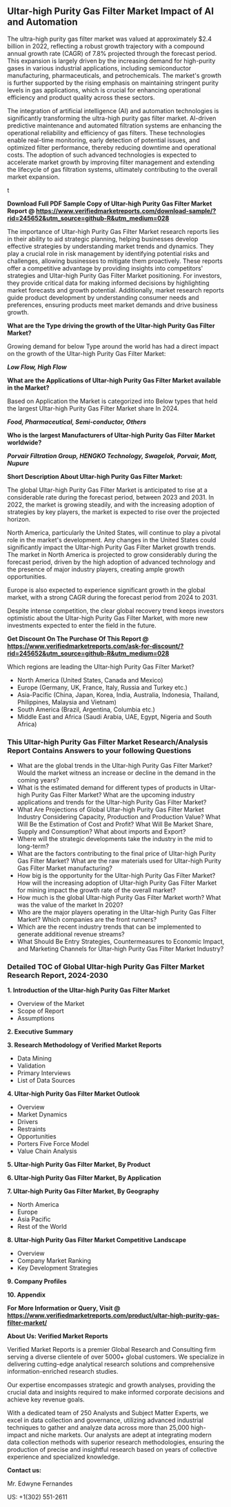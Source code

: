 <h2>Ultar-high Purity Gas Filter Market Impact of AI and Automation</h2><p>The ultra-high purity gas filter market was valued at approximately $2.4 billion in 2022, reflecting a robust growth trajectory with a compound annual growth rate (CAGR) of 7.8% projected through the forecast period. This expansion is largely driven by the increasing demand for high-purity gases in various industrial applications, including semiconductor manufacturing, pharmaceuticals, and petrochemicals. The market's growth is further supported by the rising emphasis on maintaining stringent purity levels in gas applications, which is crucial for enhancing operational efficiency and product quality across these sectors.</p><p>The integration of artificial intelligence (AI) and automation technologies is significantly transforming the ultra-high purity gas filter market. AI-driven predictive maintenance and automated filtration systems are enhancing the operational reliability and efficiency of gas filters. These technologies enable real-time monitoring, early detection of potential issues, and optimized filter performance, thereby reducing downtime and operational costs. The adoption of such advanced technologies is expected to accelerate market growth by improving filter management and extending the lifecycle of gas filtration systems, ultimately contributing to the overall market expansion.</p>t</p><p id="" class=""><strong>Download Full PDF Sample Copy of Ultar-high Purity Gas Filter Market Report @ <a href="https://www.verifiedmarketreports.com/download-sample/?rid=245652&utm_source=github-R&utm_medium=028" target="_blank">https://www.verifiedmarketreports.com/download-sample/?rid=245652&utm_source=github-R&utm_medium=028</a></strong></p><p>The importance of&nbsp;Ultar-high Purity Gas Filter Market research reports lies in their ability to aid strategic planning, helping businesses develop effective strategies by understanding market trends and dynamics. They play a crucial role in risk management by identifying potential risks and challenges, allowing businesses to mitigate them proactively. These reports offer a competitive advantage by providing insights into competitors' strategies and Ultar-high Purity Gas Filter Market positioning. For investors, they provide critical data for making informed decisions by highlighting market forecasts and growth potential. Additionally, market research reports guide product development by understanding consumer needs and preferences, ensuring products meet market demands and drive business growth.</p><p><strong>What are the&nbsp;Type driving the growth of the Ultar-high Purity Gas Filter Market?</strong></p><p id="" class="">Growing demand for below Type around the world has had a direct impact on the growth of the Ultar-high Purity Gas Filter Market:</p><em><strong>Low Flow, High Flow</strong></em></p><strong>What are the&nbsp;Applications&nbsp;of Ultar-high Purity Gas Filter Market available in the Market?</strong></p><p id="" class="">Based on Application the Market is categorized into Below types that held the largest Ultar-high Purity Gas Filter Market share In 2024.</p><em><strong>Food, Pharmaceutical, Semi-conductor, Others</strong></em></p><strong>Who is the largest Manufacturers of Ultar-high Purity Gas Filter Market worldwide?</strong></p><p><em><strong>Porvair Filtration Group, HENGKO Technology, Swagelok, Porvair, Mott, Nupure</strong></em></p><p id="" class=""><strong>Short Description About Ultar-high Purity Gas Filter Market:</strong></p><p>The global Ultar-high Purity Gas Filter Market is anticipated to rise at a considerable rate during the forecast period, between 2023 and 2031. In 2022, the market is growing steadily, and with the increasing adoption of strategies by key players, the market is expected to rise over the projected horizon.</p><p>North America, particularly the United States, will continue to play a pivotal role in the market's development. Any changes in the United States could significantly impact the Ultar-high Purity Gas Filter Market growth trends. The market in North America is projected to grow considerably during the forecast period, driven by the high adoption of advanced technology and the presence of major industry players, creating ample growth opportunities.</p><p>Europe is also expected to experience significant growth in the global market, with a strong CAGR during the forecast period from 2024 to 2031.</p><p>Despite intense competition, the clear global recovery trend keeps investors optimistic about the Ultar-high Purity Gas Filter Market, with more new investments expected to enter the field in the future.</p><p id="" class=""><strong>Get Discount On The Purchase Of This Report @ <a href="https://www.verifiedmarketreports.com/ask-for-discount/?rid=245652&utm_source=github-R&utm_medium=028" target="_blank">https://www.verifiedmarketreports.com/ask-for-discount/?rid=245652&utm_source=github-R&utm_medium=028</a></strong></p>Which regions are leading the Ultar-high Purity Gas Filter Market?</p><ul><li>North America (United States, Canada and Mexico)</li><li>Europe (Germany, UK, France, Italy, Russia and Turkey etc.)</li><li>Asia-Pacific (China, Japan, Korea, India, Australia, Indonesia, Thailand, Philippines, Malaysia and Vietnam)</li><li>South America (Brazil, Argentina, Columbia etc.)</li><li>Middle East and Africa (Saudi Arabia, UAE, Egypt, Nigeria and South Africa)</li></ul><h3 id="" class="">This Ultar-high Purity Gas Filter Market Research/Analysis Report Contains Answers to your following Questions</h3><ul><li>What are the global trends in the Ultar-high Purity Gas Filter Market? Would the market witness an increase or decline in the demand in the coming years?</li><li>What is the estimated demand for different types of products in Ultar-high Purity Gas Filter Market? What are the upcoming industry applications and trends for the Ultar-high Purity Gas Filter Market?</li><li>What Are Projections of Global Ultar-high Purity Gas Filter Market Industry Considering Capacity, Production and Production Value? What Will Be the Estimation of Cost and Profit? What Will Be Market Share, Supply and Consumption? What about imports and Export?</li><li>Where will the strategic developments take the industry in the mid to long-term?</li><li>What are the factors contributing to the final price of Ultar-high Purity Gas Filter Market? What are the raw materials used for Ultar-high Purity Gas Filter Market manufacturing?</li><li>How big is the opportunity for the Ultar-high Purity Gas Filter Market? How will the increasing adoption of Ultar-high Purity Gas Filter Market for mining impact the growth rate of the overall market?</li><li>How much is the global Ultar-high Purity Gas Filter Market worth? What was the value of the market In 2020?</li><li>Who are the major players operating in the Ultar-high Purity Gas Filter Market? Which companies are the front runners?</li><li>Which are the recent industry trends that can be implemented to generate additional revenue streams?</li><li>What Should Be Entry Strategies, Countermeasures to Economic Impact, and Marketing Channels for Ultar-high Purity Gas Filter Market Industry?</li></ul><h3 id="" class="">Detailed TOC of Global Ultar-high Purity Gas Filter Market Research Report, 2024-2030</h3><p id="" class=""><strong>1. Introduction of the Ultar-high Purity Gas Filter Market</strong></p><ul><li>Overview of the Market</li><li>Scope of Report</li><li>Assumptions</li></ul><p id="" class=""><strong>2. Executive Summary</strong></p><p id="" class=""><strong>3. Research Methodology of Verified Market Reports</strong></p><ul><li>Data Mining</li><li>Validation</li><li>Primary Interviews</li><li>List of Data Sources</li></ul><p id="" class=""><strong>4. Ultar-high Purity Gas Filter Market Outlook</strong></p><ul><li>Overview</li><li>Market Dynamics</li><li>Drivers</li><li>Restraints</li><li>Opportunities</li><li>Porters Five Force Model</li><li>Value Chain Analysis</li></ul><p id="" class=""><strong>5. Ultar-high Purity Gas Filter Market, By Product</strong></p><p id="" class=""><strong>6. Ultar-high Purity Gas Filter Market, By Application</strong></p><p id="" class=""><strong>7. Ultar-high Purity Gas Filter Market, By Geography</strong></p><ul><li>North America</li><li>Europe</li><li>Asia Pacific</li><li>Rest of the World</li></ul><p id="" class=""><strong>8. Ultar-high Purity Gas Filter Market Competitive Landscape</strong></p><ul><li>Overview</li><li>Company Market Ranking</li><li>Key Development Strategies</li></ul><p id="" class=""><strong>9. Company Profiles</strong></p><p id="" class=""><strong>10. Appendix</strong></p><p id="" class=""><strong>For More Information or Query, Visit @ <a href="https://www.verifiedmarketreports.com/product/ultar-high-purity-gas-filter-market/" target="_blank">https://www.verifiedmarketreports.com/product/ultar-high-purity-gas-filter-market/</a></strong></p><p id="" class=""><strong>About Us: Verified Market Reports</strong></p><p id="" class="">Verified Market Reports is a premier Global Research and Consulting firm serving a diverse clientele of over 5000+ global customers. We specialize in delivering cutting-edge analytical research solutions and comprehensive information-enriched research studies.</p><p id="" class="">Our expertise encompasses strategic and growth analyses, providing the crucial data and insights required to make informed corporate decisions and achieve key revenue goals.</p><p id="" class="">With a dedicated team of 250 Analysts and Subject Matter Experts, we excel in data collection and governance, utilizing advanced industrial techniques to gather and analyze data across more than 25,000 high-impact and niche markets. Our analysts are adept at integrating modern data collection methods with superior research methodologies, ensuring the production of precise and insightful research based on years of collective experience and specialized knowledge.</p><p id="" class=""><strong>Contact us:</strong></p><p id="" class="">Mr. Edwyne Fernandes</p><p id="" class="">US: +1(302) 551-2611</p>